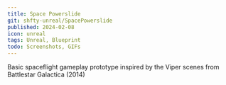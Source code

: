 ```yaml
---
title: Space Powerslide
git: shfty-unreal/SpacePowerslide
published: 2024-02-08
icon: unreal
tags: Unreal, Blueprint
todo: Screenshots, GIFs
---
```


Basic spaceflight gameplay prototype inspired by the Viper scenes from Battlestar Galactica (2014)

